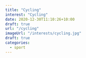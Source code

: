 ```yaml
---
title: "Cycling"
interest: "Cycling"
date: 2020-12-30T11:10:26+10:00
draft: true
url: "/cycling"
imageUrl: "/interests/cycling.jpg"
draft: true
categories:
  - sport
---
```

